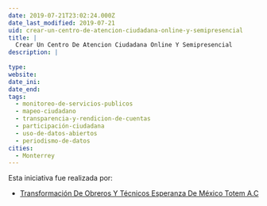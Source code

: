 ```yaml
---
date: 2019-07-21T23:02:24.000Z
date_last_modified: 2019-07-21
uid: crear-un-centro-de-atencion-ciudadana-online-y-semipresencial
title: |
  Crear Un Centro De Atencion Ciudadana Online Y Semipresencial
description: |
  
type: 
website: 
date_ini: 
date_end: 
tags:
  - monitoreo-de-servicios-publicos
  - mapeo-ciudadano
  - transparencia-y-rendicion-de-cuentas
  - participación-ciudadana
  - uso-de-datos-abiertos
  - periodismo-de-datos
cities: 
  - Monterrey
---
```


Esta iniciativa fue realizada por:

- [Transformación De Obreros Y Técnicos Esperanza De México Totem A.C](/organizaciones/transformacion-de-obreros-y-tecnicos-esperanza-de-mexico-totem-a-c)
